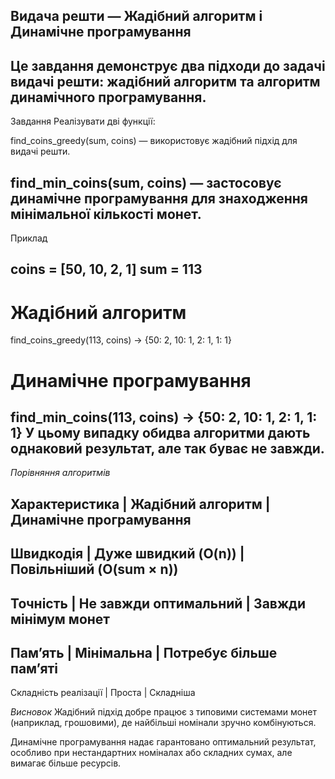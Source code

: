 Видача решти — Жадібний алгоритм і Динамічне програмування
--------------------------------------------------------------------------------------------------------------
Це завдання демонструє два підходи до задачі видачі решти: жадібний алгоритм та алгоритм динамічного програмування.
--------------------------------------------------------------------------------------------------------------
Завдання
Реалізувати дві функції:

find_coins_greedy(sum, coins) — використовує жадібний підхід для видачі решти.

find_min_coins(sum, coins) — застосовує динамічне програмування для знаходження мінімальної кількості монет.
--------------------------------------------------------------------------------------------------------------
Приклад

coins = [50, 10, 2, 1]
sum = 113
--------------------------------------------------------------------------------------------------------------
# Жадібний алгоритм
find_coins_greedy(113, coins) → {50: 2, 10: 1, 2: 1, 1: 1}

# Динамічне програмування
find_min_coins(113, coins) → {50: 2, 10: 1, 2: 1, 1: 1}
У цьому випадку обидва алгоритми дають однаковий результат, але так буває не завжди.
--------------------------------------------------------------------------------------------------------------
*Порівняння алгоритмів*

Характеристика	      |  Жадібний алгоритм	   | Динамічне програмування
--------------------------------------------------------------------------
Швидкодія	          | Дуже швидкий (O(n))	   | Повільніший (O(sum × n))
--------------------------------------------------------------------------
Точність	          | Не завжди оптимальний  | Завжди мінімум монет
--------------------------------------------------------------------------
Памʼять	              | Мінімальна	           | Потребує більше памʼяті
--------------------------------------------------------------------------
Складність реалізації |	Проста	               | Складніша

*Висновок*
Жадібний підхід добре працює з типовими системами монет (наприклад, грошовими), де найбільші номінали зручно комбінуються.

Динамічне програмування надає гарантовано оптимальний результат, особливо при нестандартних номіналах або складних сумах, але вимагає більше ресурсів.